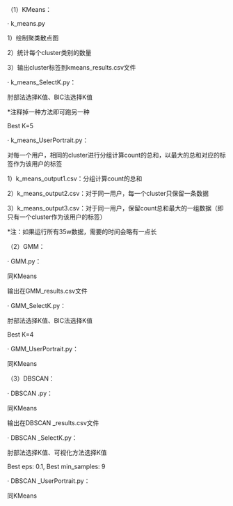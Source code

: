 （1）KMeans：

· k_means.py

1）绘制聚类散点图

2）统计每个cluster类别的数量

3）输出cluster标签到kmeans_results.csv文件

· k_means_SelectK.py：

肘部法选择K值、BIC法选择K值

*注释掉一种方法即可跑另一种

Best K=5

· k_means_UserPortrait.py：

对每一个用户，相同的cluster进行分组计算count的总和，以最大的总和对应的标签作为该用户的标签

1）k_means_output1.csv：分组计算count的总和

2）k_means_output2.csv：对于同一用户，每一个cluster只保留一条数据

3）k_means_output3.csv：对于同一用户，保留count总和最大的一组数据（即只有一个cluster作为该用户的标签）

*注：如果运行所有35w数据，需要的时间会略有一点长

（2）GMM：

· GMM.py：

同KMeans

输出在GMM_results.csv文件

· GMM_SelectK.py：

肘部法选择K值、BIC法选择K值

Best K=4

· GMM_UserPortrait.py：

同KMeans

（3）DBSCAN：

· DBSCAN .py：

同KMeans

输出在DBSCAN _results.csv文件

· DBSCAN _SelectK.py：

肘部法选择K值、可视化方法选择K值

Best eps: 0.1, Best min_samples: 9

· DBSCAN _UserPortrait.py：

同KMeans



